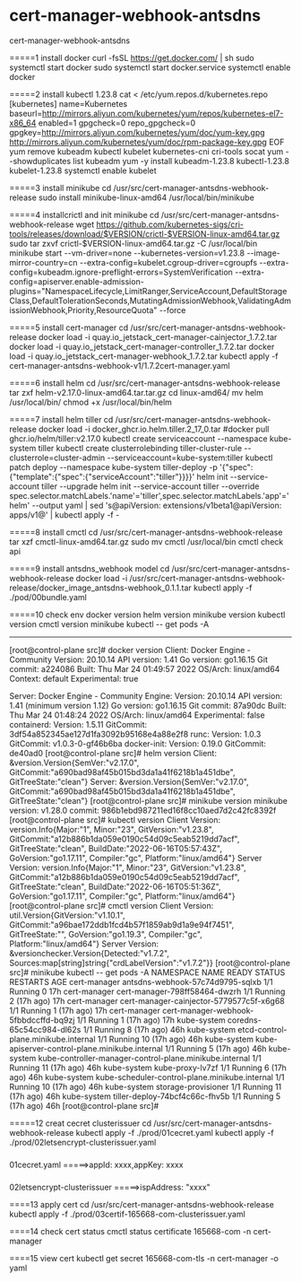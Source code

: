 # cert-manager-webhook-antsdns
cert-manager-webhook-antsdns


=====1 install docker
curl -fsSL https://get.docker.com/ | sh
sudo systemctl start docker
sudo systemctl start docker.service
systemctl enable docker





=====2 install kubectl 1.23.8
cat <<EOF > /etc/yum.repos.d/kubernetes.repo
[kubernetes]
name=Kubernetes
baseurl=http://mirrors.aliyun.com/kubernetes/yum/repos/kubernetes-el7-x86_64
enabled=1
gpgcheck=0
repo_gpgcheck=0
gpgkey=http://mirrors.aliyun.com/kubernetes/yum/doc/yum-key.gpg http://mirrors.aliyun.com/kubernetes/yum/doc/rpm-package-key.gpg
EOF
yum remove kubeadm kubectl kubelet kubernetes-cni cri-tools socat
yum --showduplicates list kubeadm
yum -y install kubeadm-1.23.8 kubectl-1.23.8 kubelet-1.23.8
systemctl enable kubelet


=====3 install minikube
cd /usr/src/cert-manager-antsdns-webhook-release
sudo install minikube-linux-amd64 /usr/local/bin/minikube


=====4 installcrictl and  init minikube
cd /usr/src/cert-manager-antsdns-webhook-release
wget https://github.com/kubernetes-sigs/cri-tools/releases/download/$VERSION/crictl-$VERSION-linux-amd64.tar.gz
sudo tar zxvf crictl-$VERSION-linux-amd64.tar.gz -C /usr/local/bin
minikube start --vm-driver=none  --kubernetes-version=v1.23.8 --image-mirror-country=cn --extra-config=kubelet.cgroup-driver=cgroupfs --extra-config=kubeadm.ignore-preflight-errors=SystemVerification --extra-config=apiserver.enable-admission-plugins="NamespaceLifecycle,LimitRanger,ServiceAccount,DefaultStorageClass,DefaultTolerationSeconds,MutatingAdmissionWebhook,ValidatingAdmissionWebhook,Priority,ResourceQuota" --force
  

=====5 install cert-manager
cd /usr/src/cert-manager-antsdns-webhook-release
docker load -i quay.io_jetstack_cert-manager-cainjector_1.7.2.tar
docker load -i quay.io_jetstack_cert-manager-controller_1.7.2.tar
docker load -i quay.io_jetstack_cert-manager-webhook_1.7.2.tar
kubectl apply -f  cert-manager-antsdns-webhook-v1/1.7.2cert-manager.yaml


=====6 install helm
cd  /usr/src/cert-manager-antsdns-webhook-release
tar zxf helm-v2.17.0-linux-amd64.tar.tar.gz
cd linux-amd64/
mv helm /usr/local/bin/
chmod +x /usr/local/bin/helm


=====7 install helm tiller
cd  /usr/src/cert-manager-antsdns-webhook-release
docker load -i docker_ghcr.io.helm.tiller.2_17_0.tar
#docker pull ghcr.io/helm/tiller:v2.17.0
kubectl create serviceaccount --namespace kube-system tiller
kubectl create clusterrolebinding tiller-cluster-rule --clusterrole=cluster-admin --serviceaccount=kube-system:tiller
kubectl patch deploy --namespace kube-system tiller-deploy -p '{"spec":{"template":{"spec":{"serviceAccount":"tiller"}}}}'
helm init --service-account tiller --upgrade
helm init --service-account tiller --override spec.selector.matchLabels.'name'='tiller',spec.selector.matchLabels.'app'='helm' --output yaml | sed 's@apiVersion: extensions/v1beta1@apiVersion: apps/v1@' | kubectl apply -f -

 

=====8  install cmctl
cd /usr/src/cert-manager-antsdns-webhook-release
tar xzf cmctl-linux-amd64.tar.gz
sudo mv cmctl /usr/local/bin
cmctl check api


=====9 install antsdns_webhook model
cd /usr/src/cert-manager-antsdns-webhook-release
docker load -i /usr/src/cert-manager-antsdns-webhook-release/docker_image_antsdns-webhook_0.1.1.tar
kubectl apply -f ./pod/00bundle.yaml 


=====10 check env
docker version
helm version
minikube version
kubectl version
cmctl version 
minikube kubectl -- get pods -A

---------------------------------------------------------
[root@control-plane src]# docker version
Client: Docker Engine - Community
 Version:           20.10.14
 API version:       1.41
 Go version:        go1.16.15
 Git commit:        a224086
 Built:             Thu Mar 24 01:49:57 2022
 OS/Arch:           linux/amd64
 Context:           default
 Experimental:      true

Server: Docker Engine - Community
 Engine:
  Version:          20.10.14
  API version:      1.41 (minimum version 1.12)
  Go version:       go1.16.15
  Git commit:       87a90dc
  Built:            Thu Mar 24 01:48:24 2022
  OS/Arch:          linux/amd64
  Experimental:     false
 containerd:
  Version:          1.5.11
  GitCommit:        3df54a852345ae127d1fa3092b95168e4a88e2f8
 runc:
  Version:          1.0.3
  GitCommit:        v1.0.3-0-gf46b6ba
 docker-init:
  Version:          0.19.0
  GitCommit:        de40ad0
[root@control-plane src]# helm version
Client: &version.Version{SemVer:"v2.17.0", GitCommit:"a690bad98af45b015bd3da1a41f6218b1a451dbe", GitTreeState:"clean"}
Server: &version.Version{SemVer:"v2.17.0", GitCommit:"a690bad98af45b015bd3da1a41f6218b1a451dbe", GitTreeState:"clean"}
[root@control-plane src]# minikube version
minikube version: v1.28.0
commit: 986b1ebd987211ed16f8cc10aed7d2c42fc8392f
[root@control-plane src]# kubectl version
Client Version: version.Info{Major:"1", Minor:"23", GitVersion:"v1.23.8", GitCommit:"a12b886b1da059e0190c54d09c5eab5219dd7acf", GitTreeState:"clean", BuildDate:"2022-06-16T05:57:43Z", GoVersion:"go1.17.11", Compiler:"gc", Platform:"linux/amd64"}
Server Version: version.Info{Major:"1", Minor:"23", GitVersion:"v1.23.8", GitCommit:"a12b886b1da059e0190c54d09c5eab5219dd7acf", GitTreeState:"clean", BuildDate:"2022-06-16T05:51:36Z", GoVersion:"go1.17.11", Compiler:"gc", Platform:"linux/amd64"}
[root@control-plane src]# cmctl version 
Client Version: util.Version{GitVersion:"v1.10.1", GitCommit:"a96bae172ddb1fcd4b57f1859ab9d1a9e94f7451", GitTreeState:"", GoVersion:"go1.19.3", Compiler:"gc", Platform:"linux/amd64"}
Server Version: &versionchecker.Version{Detected:"v1.7.2", Sources:map[string]string{"crdLabelVersion":"v1.7.2"}}
[root@control-plane src]# minikube kubectl -- get pods -A
NAMESPACE      NAME                                                      READY   STATUS    RESTARTS       AGE
cert-manager   antsdns-webhook-57c74d9795-sqlxb                          1/1     Running   0              17h
cert-manager   cert-manager-798ff58464-dwzrh                             1/1     Running   2 (17h ago)    17h
cert-manager   cert-manager-cainjector-5779577c5f-x6g68                  1/1     Running   1 (17h ago)    17h
cert-manager   cert-manager-webhook-5fbbdccffd-bq9zj                     1/1     Running   1 (17h ago)    17h
kube-system    coredns-65c54cc984-dl62s                                  1/1     Running   8 (17h ago)    46h
kube-system    etcd-control-plane.minikube.internal                      1/1     Running   10 (17h ago)   46h
kube-system    kube-apiserver-control-plane.minikube.internal            1/1     Running   5 (17h ago)    46h
kube-system    kube-controller-manager-control-plane.minikube.internal   1/1     Running   11 (17h ago)   46h
kube-system    kube-proxy-lv7zf                                          1/1     Running   6 (17h ago)    46h
kube-system    kube-scheduler-control-plane.minikube.internal            1/1     Running   10 (17h ago)   46h
kube-system    storage-provisioner                                       1/1     Running   11 (17h ago)   46h
kube-system    tiller-deploy-74bcf4c66c-fhv5b                            1/1     Running   5 (17h ago)    46h
[root@control-plane src]# 


=====12 creat cecret clusterissuer
cd /usr/src/cert-manager-antsdns-webhook-release
kubectl apply -f ./prod/01cecret.yaml
kubectl apply -f ./prod/02letsencrypt-clusterissuer.yaml
###
01cecret.yaml =====>appId: xxxx,appKey: xxxx
###
02letsencrypt-clusterissuer =====>ispAddress: "xxxx"


====13 apply cert
cd /usr/src/cert-manager-antsdns-webhook-release
kubectl apply -f ./prod/03certif-165668-com-clusterissuer.yaml


====14 check cert status
cmctl status certificate 165668-com  -n cert-manager


====15 view cert
kubectl get secret 165668-com-tls -n cert-manager -o yaml

